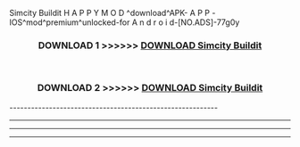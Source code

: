  Simcity Buildit  H A P P Y M O D ^download^APK- A P P -IOS^mod^premium^unlocked-for A n d r o i d-[NO.ADS]-77g0y



<div align="center">

<h3>DOWNLOAD 1 >>>>>> <a href="https://en-mod.web.app/?en= Simcity Buildit ">DOWNLOAD Simcity Buildit  </a></h3><br>

<h3>DOWNLOAD 2 >>>>>> <a href="https://en-mod.web.app/?en= Simcity Buildit ">DOWNLOAD Simcity Buildit  </a></h3>

</div>
----------------------------------------------------------

----------------------------------------------------------

----------------------------------------------------------

----------------------------------------------------------



